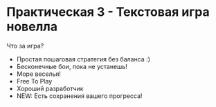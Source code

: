 # Практическая 3 - Текстовая игра новелла

Что за игра?

- Простая пошаговая стратегия без баланса :)
- Бесконечные бои, пока не устанешь!
- Море веселья!
- Free To Play
- Хороший разработчик
- NEW: Есть сохранения вашего прогресса!
